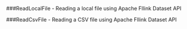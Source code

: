 ###ReadLocalFile - Reading a local file using Apache Fllink Dataset API

###ReadCsvFile - Reading a CSV file using Apache Fllink Dataset API
